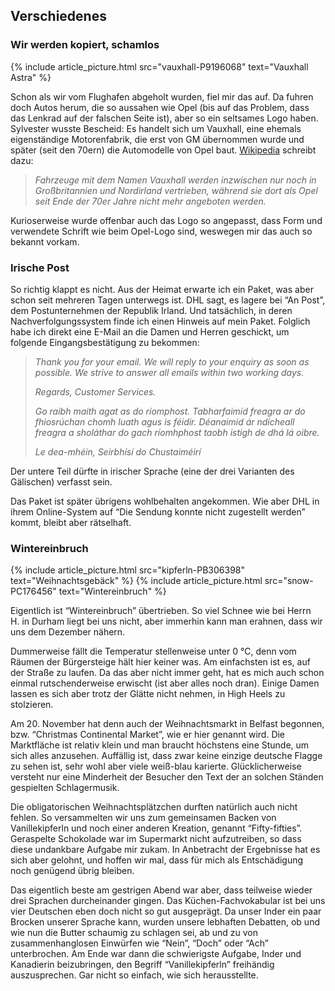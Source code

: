 ## Verschiedenes

### Wir werden kopiert, schamlos

<div class="gallery">
  {% include article_picture.html src="vauxhall-P9196068" text="Vauxhall Astra" %}
</div>

Schon als wir vom Flughafen abgeholt wurden, fiel mir das auf. Da fuhren
doch Autos herum, die so aussahen wie Opel (bis auf das Problem, dass
das Lenkrad auf der falschen Seite ist), aber so ein seltsames Logo
haben. Sylvester wusste Bescheid: Es handelt sich um Vauxhall, eine
ehemals eigenständige Motorenfabrik, die erst von GM übernommen wurde
und später (seit den 70ern) die Automodelle von Opel baut. [Wikipedia](https://de.wikipedia.org/w/index.php?title=Vauxhall_Motors&oldid=78382711)
schreibt dazu:

> *Fahrzeuge mit dem Namen Vauxhall werden inzwischen
> nur noch in Großbritannien und Nordirland vertrieben, während sie dort
> als Opel seit Ende der 70er Jahre nicht mehr angeboten werden.*

Kurioserweise wurde offenbar auch das Logo so angepasst, dass Form und
verwendete Schrift wie beim Opel-Logo sind, weswegen mir das auch so
bekannt vorkam.

### Irische Post

So richtig klappt es nicht. Aus der Heimat erwarte ich ein Paket, was
aber schon seit mehreren Tagen unterwegs ist. DHL sagt, es lagere bei
“An Post”, dem Postunternehmen der Republik Irland. Und tatsächlich, in
deren Nachverfolgungssystem finde ich einen Hinweis auf mein Paket.
Folglich habe ich direkt eine E-Mail an die Damen und Herren geschickt,
um folgende Eingangsbestätigung zu bekommen:

> *Thank you for your email. We will reply to your enquiry as soon as
> possible. We strive to answer all emails within two working days.*
>
> *Regards,
> Customer Services.*
>
> *Go raibh maith agat as do ríomphost. Tabharfaimid freagra ar do
> fhiosrúchan chomh luath agus is féidir. Déanaimid ár ndícheall freagra
> a sholáthar do gach ríomhphost taobh istigh de dhá lá oibre.*
>
> *Le dea-mhéin,
> Seirbhísí do Chustaiméirí*

Der untere Teil dürfte in irischer Sprache (eine der drei Varianten des
Gälischen) verfasst sein.

Das Paket ist später übrigens wohlbehalten angekommen. Wie aber DHL in
ihrem Online-System auf “Die Sendung konnte nicht zugestellt werden”
kommt, bleibt aber rätselhaft.

### Wintereinbruch

<div class="gallery">
  {% include article_picture.html src="kipferln-PB306398" text="Weihnachtsgebäck" %}
  {% include article_picture.html src="snow-PC176456" text="Wintereinbruch" %}
</div>

Eigentlich ist “Wintereinbruch” übertrieben. So viel Schnee wie bei
Herrn H. in Durham liegt bei uns nicht, aber immerhin kann man erahnen,
dass wir uns dem Dezember nähern.

Dummerweise fällt die Temperatur stellenweise unter 0 °C, denn vom
Räumen der Bürgersteige hält hier keiner was. Am einfachsten ist es, auf
der Straße zu laufen. Da das aber nicht immer geht, hat es mich auch
schon einmal rutschenderweise erwischt (ist aber alles noch dran).
Einige Damen lassen es sich aber trotz der Glätte nicht nehmen, in High
Heels zu stolzieren.

Am 20. November hat denn auch der Weihnachtsmarkt in Belfast begonnen,
bzw. “Christmas Continental Market”, wie er hier genannt wird. Die
Marktfläche ist relativ klein und man braucht höchstens eine Stunde, um
sich alles anzusehen. Auffällig ist, dass zwar keine einzige deutsche
Flagge zu sehen ist, sehr wohl aber viele weiß-blau karierte.
Glücklicherweise versteht nur eine Minderheit der Besucher den Text der
an solchen Ständen gespielten Schlagermusik.

Die obligatorischen Weihnachtsplätzchen durften natürlich auch nicht
fehlen. So versammelten wir uns zum gemeinsamen Backen von
Vanillekipferln und noch einer anderen Kreation, genannt
“Fifty-fifties”. Geraspelte Schokolade war im Supermarkt nicht
aufzutreiben, so dass diese undankbare Aufgabe mir zukam. In Anbetracht
der Ergebnisse hat es sich aber gelohnt, und hoffen wir mal, dass für
mich als Entschädigung noch genügend übrig bleiben.

Das eigentlich beste am gestrigen Abend war aber, dass teilweise wieder
drei Sprachen durcheinander gingen. Das Küchen-Fachvokabular ist bei uns
vier Deutschen eben doch nicht so gut ausgeprägt. Da unser Inder ein
paar Brocken unserer Sprache kann, wurden unsere lebhaften Debatten, ob
und wie nun die Butter schaumig zu schlagen sei, ab und zu von
zusammenhanglosen Einwürfen wie “Nein”, “Doch” oder “Ach” unterbrochen.
Am Ende war dann die schwierigste Aufgabe, Inder und Kanadierin
beizubringen, den Begriff “Vanillekipferln” freihändig auszusprechen.
Gar nicht so einfach, wie sich herausstellte.
